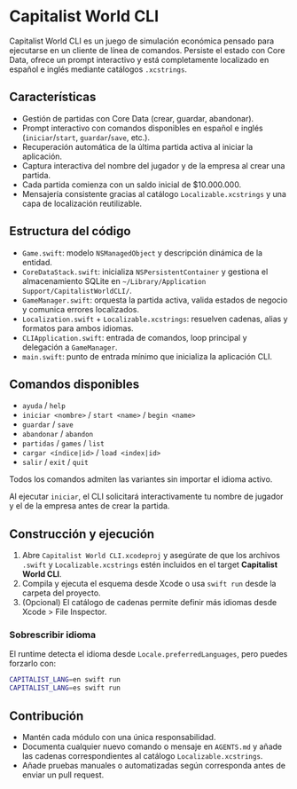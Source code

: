 # Capitalist World CLI

Capitalist World CLI es un juego de simulación económica pensado para ejecutarse en un cliente de línea de comandos. Persiste el estado con Core Data, ofrece un prompt interactivo y está completamente localizado en español e inglés mediante catálogos `.xcstrings`.

## Características
- Gestión de partidas con Core Data (crear, guardar, abandonar).
- Prompt interactivo con comandos disponibles en español e inglés (`iniciar`/`start`, `guardar`/`save`, etc.).
- Recuperación automática de la última partida activa al iniciar la aplicación.
- Captura interactiva del nombre del jugador y de la empresa al crear una partida.
- Cada partida comienza con un saldo inicial de $10.000.000.
- Mensajería consistente gracias al catálogo `Localizable.xcstrings` y una capa de localización reutilizable.

## Estructura del código
- `Game.swift`: modelo `NSManagedObject` y descripción dinámica de la entidad.
- `CoreDataStack.swift`: inicializa `NSPersistentContainer` y gestiona el almacenamiento SQLite en `~/Library/Application Support/CapitalistWorldCLI/`.
- `GameManager.swift`: orquesta la partida activa, valida estados de negocio y comunica errores localizados.
- `Localization.swift` + `Localizable.xcstrings`: resuelven cadenas, alias y formatos para ambos idiomas.
- `CLIApplication.swift`: entrada de comandos, loop principal y delegación a `GameManager`.
- `main.swift`: punto de entrada mínimo que inicializa la aplicación CLI.

## Comandos disponibles
- `ayuda` / `help`
- `iniciar <nombre>` / `start <name>` / `begin <name>`
- `guardar` / `save`
- `abandonar` / `abandon`
- `partidas` / `games` / `list`
- `cargar <índice|id>` / `load <index|id>`
- `salir` / `exit` / `quit`

Todos los comandos admiten las variantes sin importar el idioma activo.

Al ejecutar `iniciar`, el CLI solicitará interactivamente tu nombre de jugador y el de la empresa antes de crear la partida.

## Construcción y ejecución
1. Abre `Capitalist World CLI.xcodeproj` y asegúrate de que los archivos `.swift` y `Localizable.xcstrings` estén incluidos en el target **Capitalist World CLI**.
2. Compila y ejecuta el esquema desde Xcode o usa `swift run` desde la carpeta del proyecto.
3. (Opcional) El catálogo de cadenas permite definir más idiomas desde Xcode > File Inspector.

### Sobrescribir idioma
El runtime detecta el idioma desde `Locale.preferredLanguages`, pero puedes forzarlo con:

```bash
CAPITALIST_LANG=en swift run
CAPITALIST_LANG=es swift run
```

## Contribución
- Mantén cada módulo con una única responsabilidad.
- Documenta cualquier nuevo comando o mensaje en `AGENTS.md` y añade las cadenas correspondientes al catálogo `Localizable.xcstrings`.
- Añade pruebas manuales o automatizadas según corresponda antes de enviar un pull request.
